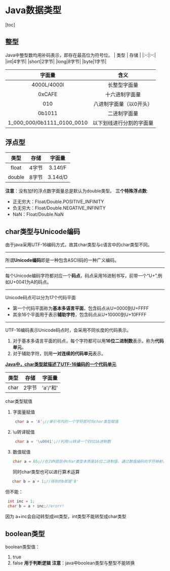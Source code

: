 # Java数据类型
[toc]
## 整型
Java中整型数均用补码表示，即存在最高位为符号位。
| 类型 | 存储 |
|:-:|:-:|
|int|4字节|
|short|2字节|
|long|8字节|
|byte|1字节|

| 字面量 | 含义 |
|:-: |:-: |
|4000L/4000l |长整型字面量|
| 0xCAFE|十六进制字面量 |
|010|八进制字面量（以0开头）|
|0b1011|二进制字面量|
|1_000_000/0b1111_0100_0010|以下划线进行分割的字面量|
## 浮点型
| 类型 | 存储 | 字面量|
|:-:|:-:|:-:|
|float|4字节| 3.14f/F|
|double|8字节|3.14d/D|

**注意**：没有加f的浮点数字面量总是默认为double类型。
**三个特殊浮点数**:
- 正无穷大：Float/Double.POSITIVE_INFINITY
- 负无穷大：Float/Double.NEGATIVE_INFINITY
- NaN：Float/Double.NaN

## char类型与Unicode编码
由于java采用UTF-16编码方式，故其char类型与c语言中的char类型不同。
***
所谓**Unicode编码**即是一种包含ASCII码的一种广义编码。
***
每个Unicode编码字符都对应一个**码点**，码点采用16进制书写，前带一个“U+”,例如U+0041为A的码点。
***
Unicode码点可以分为17个代码平面
- 第一个代码平面称为**基本多语言平面**，包含码点从U+0000到U+FFFF
- 其余16个平面用于表示**辅助字符**，包含码点从U+10000到U+10FFFF
***
UTF-16编码表示Unicode码点时，会采用不同长度的代码表示。
1. 对于基本多语言平面的码点，每个字符都可以用**16位二进制数**表示，称为**代码单元**。
2. 对于辅助字符，则用**一对连续的代码单元**表示。

<u>**Java中，char类型就描述了UTF-16编码的一个代码单元**</u>

| 类型 | 存储 | 字面量|
|:-:|:-:|:-:|
|char|2字节| 'a'/'和'|

char类型赋值
1. 字面量赋值
   ```java
    char a = 'A';//单引号内的一个字符即可向char类型赋值
   ```
2. \u转译赋值
   ```java
    char a = '\u0041';//利用\u转译一个四位16进制数
   ```
3. 数值赋值
    ```java
    char a = 65;//在JVM底层中char类型本质是16位二进制值，通过数值编码向字符映射，因而char类型也可以通过数字字面量赋值，前提是数字在char类型的表示范围内。
   ```
   同时char类型也可以进行算术运算
```java
   char b = a + 1;//得到的b即是'B'
```
   
   但不能：
   ```java
    int inc = 1;
    char b = a + inc;//erorr!
   ```
因为 a+inc会自动转型成int类型，int类型不能转型成char类型
## boolean类型
boolean类型值：
1. true
2. false
**用于判断逻辑**
**注意**：java中boolean类型与整型不能转换